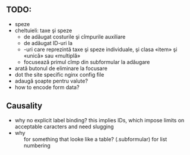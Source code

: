 TODO:
-----

* speze
* cheltuieli: taxe şi speze
  * de adăugat costurile şi cîmpurile auxiliare
  * de adăugat ID-uri la <li>-uri care reprezintă
    taxe şi speze individuale, şi clasa «item» şi
    «unică» sau «multiplă»
  * focusează primul cîmp din subformular la adăugare
* arată butonul de eliminare la focusare
* dot the site specific nginx config file
* adaugă şoapte pentru valute?
* how to encode form data?


Causality
---------

* why no explicit label binding? this implies IDs, which
  impose limits on acceptable caracters and need slugging
* why <ol> for something that looke like a table? (.subformular)
  for list numbering
